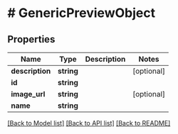 # # GenericPreviewObject

## Properties

Name | Type | Description | Notes
------------ | ------------- | ------------- | -------------
**description** | **string** |  | [optional]
**id** | **string** |  |
**image_url** | **string** |  | [optional]
**name** | **string** |  |

[[Back to Model list]](../../README.md#models) [[Back to API list]](../../README.md#endpoints) [[Back to README]](../../README.md)

